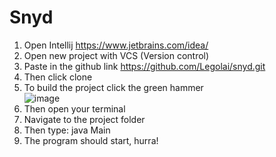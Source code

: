 # Snyd

1. Open Intellij https://www.jetbrains.com/idea/
2. Open new project with VCS (Version control)
3. Paste in the github link https://github.com/Legolai/snyd.git
4. Then click clone
5. To build the project click the green hammer\
![image](https://user-images.githubusercontent.com/59566404/133895387-e24c025c-37f7-490a-ab3f-2faae4dbe06e.png)
6. Then open your terminal 
7. Navigate to the project folder 
8. Then type: java Main
9. The program should start, hurra! 
